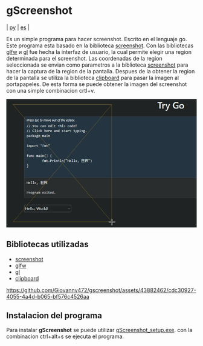 
# **gScreenshot**

| [ру](https://github.com/Giovanny472/gscreenshot) | [es](https://github.com/Giovanny472/gscreenshot/blob/main/README.es.md) |

Es un simple programa para hacer screenshot. Escrito en el lenguaje go.
Este programa esta basado en la biblioteca [screenshot](https://github.com/kbinani/screenshot). Con las bibliotecas  [glfw](https://github.com/go-gl/glfw) и [gl](https://github.com/go-gl/gl) fue hecha la interfaz de usuario, la cual permite elegir una region determinada para el screenshot. Las coordenadas de la region seleccionada se envian como parametros a la biblioteca [screenshot](https://github.com/kbinani/screenshot) para hacer la captura de la region de la pantalla. Despues de la obtener la region de la pantalla se utiliza la biblioteca [clipboard](https://github.com/golang-design/clipboard) para pasar la imagen al portapapeles. De esta forma se puede obtener la imagen del screenshot con una simple combinacion crtl+v.

![gscreenshot](/asset/img/gscreenshot.png)

## Bibliotecas utilizadas
+  [screenshot](https://github.com/kbinani/screenshot)
+  [glfw](https://github.com/go-gl/glfw)
+  [gl](https://github.com/go-gl/gl)
+  [clipboard](https://github.com/golang-design/clipboard) 

https://github.com/Giovanny472/gscreenshot/assets/43882462/cdc30927-4055-4a4d-b065-bf576c4526aa

## Instalacion del programa
Para instalar **gScreenshot** se puede utilizar [gScreenshot_setup.exe](https://github.com/Giovanny472/gscreenshot/releases/tag/v0.1). con la combinacion ctrl+alt+s se ejecuta el programa.
